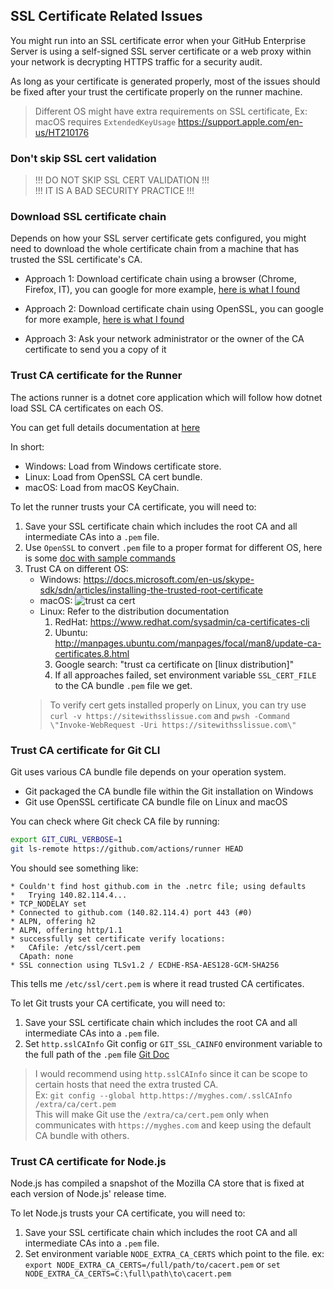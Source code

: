 ## SSL Certificate Related Issues

You might run into an SSL certificate error when your GitHub Enterprise Server is using a self-signed SSL server certificate or a web proxy within your network is decrypting HTTPS traffic for a security audit.

As long as your certificate is generated properly, most of the issues should be fixed after your trust the certificate properly on the runner machine.

> Different OS might have extra requirements on SSL certificate,
> Ex: macOS requires `ExtendedKeyUsage` https://support.apple.com/en-us/HT210176

### Don't skip SSL cert validation

> !!! DO NOT SKIP SSL CERT VALIDATION !!!  
> !!! IT IS A BAD SECURITY PRACTICE !!!  

### Download SSL certificate chain

Depends on how your SSL server certificate gets configured, you might need to download the whole certificate chain from a machine that has trusted the SSL certificate's CA.

- Approach 1: Download certificate chain using a browser (Chrome, Firefox, IT), you can google for more example, [here is what I found](https://medium.com/@menakajain/export-download-ssl-certificate-from-server-site-url-bcfc41ea46a2)

- Approach 2: Download certificate chain using OpenSSL, you can google for more example, [here is what I found](https://superuser.com/a/176721)

- Approach 3: Ask your network administrator or the owner of the CA certificate to send you a copy of it

### Trust CA certificate for the Runner

The actions runner is a dotnet core application which will follow how dotnet load SSL CA certificates on each OS.

You can get full details documentation at [here](https://docs.microsoft.com/en-us/dotnet/standard/security/cross-platform-cryptography#x509store)

In short:
- Windows: Load from Windows certificate store.
- Linux: Load from OpenSSL CA cert bundle.
- macOS: Load from macOS KeyChain.

To let the runner trusts your CA certificate, you will need to:
1. Save your SSL certificate chain which includes the root CA and all intermediate CAs into a `.pem` file.
2. Use `OpenSSL` to convert `.pem` file to a proper format for different OS, here is some [doc with sample commands](https://www.sslshopper.com/ssl-converter.html)
3. Trust CA on different OS:
    - Windows: https://docs.microsoft.com/en-us/skype-sdk/sdn/articles/installing-the-trusted-root-certificate
    - macOS: ![trust ca cert](./../res/macOStrustCA.gif)
    - Linux: Refer to the distribution documentation
      1. RedHat: https://www.redhat.com/sysadmin/ca-certificates-cli
      2. Ubuntu: http://manpages.ubuntu.com/manpages/focal/man8/update-ca-certificates.8.html
      3. Google search: "trust ca certificate on [linux distribution]"
      4. If all approaches failed, set environment variable `SSL_CERT_FILE` to the CA bundle `.pem` file we get.
    > To verify cert gets installed properly on Linux, you can try use `curl -v https://sitewithsslissue.com` and `pwsh -Command \"Invoke-WebRequest -Uri https://sitewithsslissue.com\"`

### Trust CA certificate for Git CLI

Git uses various CA bundle file depends on your operation system.
- Git packaged the CA bundle file within the Git installation on Windows
- Git use OpenSSL certificate CA bundle file on Linux and macOS

You can check where Git check CA file by running:
```bash
export GIT_CURL_VERBOSE=1
git ls-remote https://github.com/actions/runner HEAD
```

You should see something like:
```
* Couldn't find host github.com in the .netrc file; using defaults
*   Trying 140.82.114.4...
* TCP_NODELAY set
* Connected to github.com (140.82.114.4) port 443 (#0)
* ALPN, offering h2
* ALPN, offering http/1.1
* successfully set certificate verify locations:
*   CAfile: /etc/ssl/cert.pem
  CApath: none
* SSL connection using TLSv1.2 / ECDHE-RSA-AES128-GCM-SHA256
```
This tells me `/etc/ssl/cert.pem` is where it read trusted CA certificates.

To let Git trusts your CA certificate, you will need to:
1. Save your SSL certificate chain which includes the root CA and all intermediate CAs into a `.pem` file.
2. Set `http.sslCAInfo` Git config or `GIT_SSL_CAINFO` environment variable to the full path of the `.pem` file [Git Doc](https://git-scm.com/docs/git-config#Documentation/git-config.txt-httpsslCAInfo)
> I would recommend using `http.sslCAInfo` since it can be scope to certain hosts that need the extra trusted CA.  
> Ex: `git config --global http.https://myghes.com/.sslCAInfo /extra/ca/cert.pem`  
> This will make Git use the `/extra/ca/cert.pem` only when communicates with `https://myghes.com` and keep using the default CA bundle with others.

### Trust CA certificate for Node.js

Node.js has compiled a snapshot of the Mozilla CA store that is fixed at each version of Node.js' release time.

To let Node.js trusts your CA certificate, you will need to:
1. Save your SSL certificate chain which includes the root CA and all intermediate CAs into a `.pem` file.
2. Set environment variable `NODE_EXTRA_CA_CERTS` which point to the file. ex: `export NODE_EXTRA_CA_CERTS=/full/path/to/cacert.pem` or `set NODE_EXTRA_CA_CERTS=C:\full\path\to\cacert.pem`
